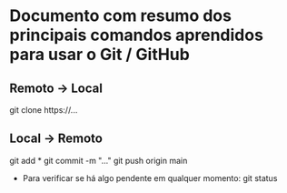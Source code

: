 # Documento com resumo dos principais comandos aprendidos para usar o Git / GitHub

## Remoto -> Local
git clone https://...

## Local -> Remoto
git add *
git commit -m "..."
git push origin main


- Para verificar se há algo pendente em qualquer momento:
       git status
